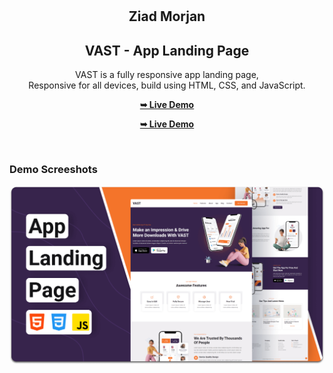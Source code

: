 <div align="center">
  

  <br />
  <br />

  <h2 align="center">Ziad Morjan </h2>
  <h2 align="center">VAST - App Landing Page</h2>

  VAST is a fully responsive app landing page, <br />Responsive for all devices, build using HTML, CSS, and JavaScript.

  <a href="https://codewithsadee.github.io/vast/"><strong>➥ Live Demo</strong></a>

  <a href="https://ziadmorjan.github.io/vast/"><strong>➥ Live Demo</strong></a>
</div>

<br />

### Demo Screeshots

![VAST Desktop Demo](./readme-images/desktop.png "Desktop Demo")

